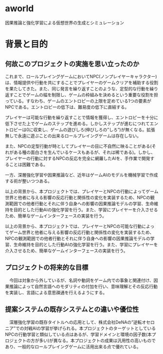 # aworld
因果推論と強化学習による仮想世界の生成とシミュレーション

# 背景と目的

## 何故このプロジェクトの実施を思い立ったのか
これまで、ロールプレイングゲームにおいてNPC(ノンプレイヤーキャラクター)は、情報提供や行動を共にすることでプレイヤーのゲームクリアを補助する役割を果たしてきた。また、同じ発言を繰り返すことのような、定型的な行動を繰り返すことでゲームの幅を制限し、ゲームの枠組みを決めるという重要な役割を担っている。すなわち、ゲームのエントロピーの上限を定めている1つの要素がNPCである。エントロピーの低下は、難易度の低下に直結する。

プレイヤーは可能な行動を繰り返すことで情報を獲得し、エントロピーを十分に低下させた上でゲームのステップを進める。しかしステップが進むにつれてエントロピーは0に収束し、ゲームの遊びしろ(伸びしろの”しろ”)が無くなる。拡張無しで永遠に遊ぶことの出来るロールプレイングゲームは存在しない。

また、NPCの定型行動が時としてプレイヤーの目に不自然に映ることがある(それがある種の面白さを生んでいるケースもあるが、それは稀である)。しかし、プレイヤーの行動に対するNPCの反応を完全に網羅したAIを、手作業で開発することは困難である。

一方、深層強化学習や因果推論など、近年はゲームAIのモデルを機械学習で作成する術が整いつつある。

以上の背景から、本プロジェクトでは、プレイヤーとNPCの行動によってゲーム世界と他者に与える影響の反応行動と関係性の変化を実装するため、NPCの観測範囲での他者行動とそれに伴う自身への影響の因果推論モデルの学習、生命維持を目的とした行動AIの強化学習を行う。また、学習にプレイヤーを介入させるため、簡単なゲームインターフェースの実装を行う。


以上の背景から、本プロジェクトでは、プレイヤーとNPCの可能な行動によってゲーム世界と他者に与える影響の反応行動と関係性の変化を実装するため、NPCの観測範囲での他者行動とそれに伴う自身への影響の因果推論モデルの学習、生命維持を目的とした行動AIの強化学習を行う。また、学習にプレイヤーを介入させるため、簡単なゲームインターフェースの実装を行う。

## プロジェクトの将来的な目標
　今回は対象から外しているが、名詞や動詞をゲーム内での事象と関連付け、因果推論によって自然言語へのモダリティの付加を行い、意味理解とその反応行動を実装し、言語による意思疎通を行えるようにする。

## 提案システムの既存システムとの違いや優位性
　深層強化学習の既存タイトルへの応用として、株式会社DeNAの”逆転オセロニア”での対戦AIの学習が挙げられる。本プロジェクトのターゲットとしているNPCの行動学習と類似している点はあるが、学習ドメインと環境の因子数(本プロジェクトの方が多い)が異なる。本プロジェクトの成果は汎用性の高いものであり、一般的なロールプレイングゲームに活用出来る点で優れている。
